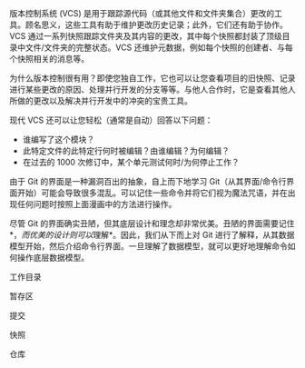版本控制系统 (VCS) 是用于跟踪源代码（或其他文件和文件夹集合）更改的工具。顾名思义，这些工具有助于维护更改历史记录；此外，它们还有助于协作。VCS 通过一系列快照跟踪文件夹及其内容的更改，其中每个快照都封装了顶级目录中文件/文件夹的完整状态。VCS 还维护元数据，例如每个快照的创建者、与每个快照相关的消息等。

为什么版本控制很有用？即使您独自工作，它也可以让您查看项目的旧快照、记录进行某些更改的原因、处理并行开发的分支等等。与他人合作时，它是查看其他人所做的更改以及解决并行开发中的冲突的宝贵工具。

现代 VCS 还可以让您轻松（通常是自动）回答以下问题：

- 谁编写了这个模块？
- 此特定文件的此特定行何时被编辑？由谁编辑？为何编辑？
- 在过去的 1000 次修订中，某个单元测试何时/为何停止工作？

由于 Git 的界面是一种漏洞百出的抽象，自上而下地学习 Git（从其界面/命令行界面开始）可能会导致很多混乱。可以记住一些命令并将它们视为魔法咒语，并在出现任何问题时按照上面漫画中的方法进行操作。

尽管 Git 的界面确实丑陋，但其底层设计和理念却非常优美。丑陋的界面需要记住*，*而优美的设计则可以*理解*。因此，我们从下而上对 Git 进行了解释，从其数据模型开始，然后介绍命令行界面。一旦理解了数据模型，就可以更好地理解命令如何操作底层数据模型。

工作目录

暂存区

提交

快照

仓库